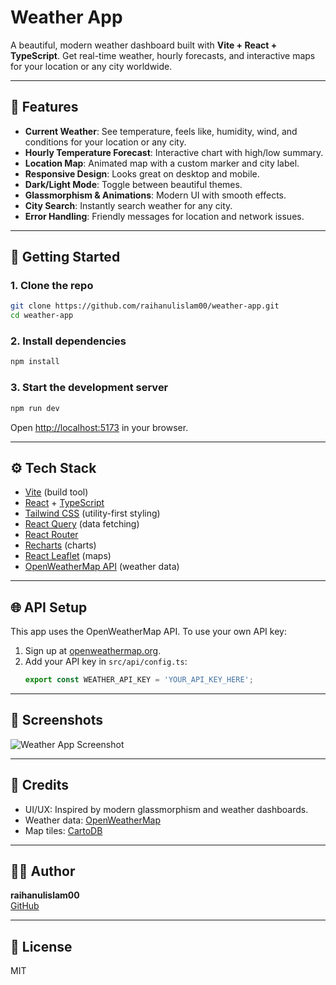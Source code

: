 # Weather App

A beautiful, modern weather dashboard built with **Vite + React + TypeScript**. Get real-time weather, hourly forecasts, and interactive maps for your location or any city worldwide.

---

## 🌟 Features

- **Current Weather**: See temperature, feels like, humidity, wind, and conditions for your location or any city.
- **Hourly Temperature Forecast**: Interactive chart with high/low summary.
- **Location Map**: Animated map with a custom marker and city label.
- **Responsive Design**: Looks great on desktop and mobile.
- **Dark/Light Mode**: Toggle between beautiful themes.
- **Glassmorphism & Animations**: Modern UI with smooth effects.
- **City Search**: Instantly search weather for any city.
- **Error Handling**: Friendly messages for location and network issues.

---

## 🚀 Getting Started

### 1. Clone the repo
```bash
git clone https://github.com/raihanulislam00/weather-app.git
cd weather-app
```

### 2. Install dependencies
```bash
npm install
```

### 3. Start the development server
```bash
npm run dev
```

Open [http://localhost:5173](http://localhost:5173) in your browser.

---

## ⚙️ Tech Stack
- [Vite](https://vitejs.dev/) (build tool)
- [React](https://react.dev/) + [TypeScript](https://www.typescriptlang.org/)
- [Tailwind CSS](https://tailwindcss.com/) (utility-first styling)
- [React Query](https://tanstack.com/query/latest) (data fetching)
- [React Router](https://reactrouter.com/)
- [Recharts](https://recharts.org/) (charts)
- [React Leaflet](https://react-leaflet.js.org/) (maps)
- [OpenWeatherMap API](https://openweathermap.org/api) (weather data)

---

## 🌐 API Setup
This app uses the OpenWeatherMap API. To use your own API key:
1. Sign up at [openweathermap.org](https://openweathermap.org/).
2. Add your API key in `src/api/config.ts`:
   ```ts
   export const WEATHER_API_KEY = 'YOUR_API_KEY_HERE';
   ```

---

## 📸 Screenshots

![Weather App Screenshot](./screenshot.png)

---

## 🙏 Credits
- UI/UX: Inspired by modern glassmorphism and weather dashboards.
- Weather data: [OpenWeatherMap](https://openweathermap.org/)
- Map tiles: [CartoDB](https://carto.com/attributions)

---

## 🧑‍💻 Author
**raihanulislam00**  
[GitHub](https://github.com/raihanulislam00)

---

## 📄 License
MIT
